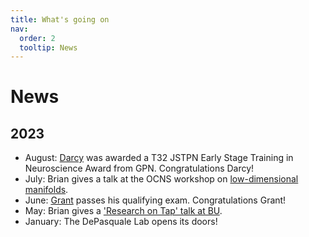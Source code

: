```yaml
---
title: What's going on
nav:
  order: 2
  tooltip: News
---
```


# <i class="fas fa-tools"></i>News

## 2023

- August: [Darcy](https://depasquale-lab.github.io/members/darcy-zi.html) was awarded a T32 JSTPN Early Stage Training in Neuroscience Award from GPN. Congratulations Darcy!
- July: Brian gives a talk at the OCNS workshop on [low-dimensional manifolds](https://cns2023.sched.com/event/1Kd7M/low-dimensional-manifolds-of-neural-dynamics-and-their-role-in-brain-function). 
- June: [Grant](https://depasquale-lab.github.io/members/Grant-Mcconachie.html) passes his qualifying exam. Congratulations Grant!
- May: Brian gives a ['Research on Tap' talk at BU](https://www.youtube.com/watch?v=lXQAFrmlqhU).
- January: The DePasquale Lab opens its doors!